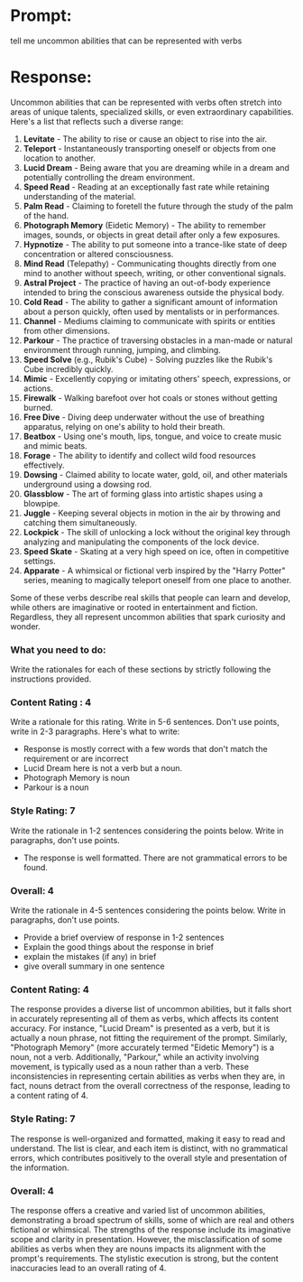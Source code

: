 # Prompt:

tell me uncommon abilities that can be represented with verbs

# Response:
Uncommon abilities that can be represented with verbs often stretch into areas of unique talents, specialized skills, or even extraordinary capabilities. Here's a list that reflects such a diverse range:

1. **Levitate** - The ability to rise or cause an object to rise into the air.
2. **Teleport** - Instantaneously transporting oneself or objects from one location to another.
3. **Lucid Dream** - Being aware that you are dreaming while in a dream and potentially controlling the dream environment.
4. **Speed Read** - Reading at an exceptionally fast rate while retaining understanding of the material.
5. **Palm Read** - Claiming to foretell the future through the study of the palm of the hand.
6. **Photograph Memory** (Eidetic Memory) - The ability to remember images, sounds, or objects in great detail after only a few exposures.
7. **Hypnotize** - The ability to put someone into a trance-like state of deep concentration or altered consciousness.
8. **Mind Read** (Telepathy) - Communicating thoughts directly from one mind to another without speech, writing, or other conventional signals.
9. **Astral Project** - The practice of having an out-of-body experience intended to bring the conscious awareness outside the physical body.
10. **Cold Read** - The ability to gather a significant amount of information about a person quickly, often used by mentalists or in performances.
11. **Channel** - Mediums claiming to communicate with spirits or entities from other dimensions.
12. **Parkour** - The practice of traversing obstacles in a man-made or natural environment through running, jumping, and climbing.
13. **Speed Solve** (e.g., Rubik's Cube) - Solving puzzles like the Rubik's Cube incredibly quickly.
14. **Mimic** - Excellently copying or imitating others' speech, expressions, or actions.
15. **Firewalk** - Walking barefoot over hot coals or stones without getting burned.
16. **Free Dive** - Diving deep underwater without the use of breathing apparatus, relying on one's ability to hold their breath.
17. **Beatbox** - Using one's mouth, lips, tongue, and voice to create music and mimic beats.
18. **Forage** - The ability to identify and collect wild food resources effectively.
19. **Dowsing** - Claimed ability to locate water, gold, oil, and other materials underground using a dowsing rod.
20. **Glassblow** - The art of forming glass into artistic shapes using a blowpipe.
21. **Juggle** - Keeping several objects in motion in the air by throwing and catching them simultaneously.
22. **Lockpick** - The skill of unlocking a lock without the original key through analyzing and manipulating the components of the lock device.
24. **Speed Skate** - Skating at a very high speed on ice, often in competitive settings.
25. **Apparate** - A whimsical or fictional verb inspired by the "Harry Potter" series, meaning to magically teleport oneself from one place to another.

Some of these verbs describe real skills that people can learn and develop, while others are imaginative or rooted in entertainment and fiction. Regardless, they all represent uncommon abilities that spark curiosity and wonder.


### What you need to do:
Write the rationales for each of these sections by strictly following the instructions provided.



### Content Rating : 4
Write a rationale for this rating. Write in 5-6 sentences. Don't use points, write in 2-3 paragraphs. Here's what to write:
- Response is mostly correct with a few words that don't match the requirement or are incorrect
- Lucid Dream here is not a verb but a noun.
- Photograph Memory is noun
- Parkour is a noun
### Style Rating: 7
Write the rationale in 1-2 sentences considering the points below. Write in paragraphs, don't use points. 
- The response is well formatted. There are not grammatical errors to be found.

### Overall: 4
Write the rationale in 4-5 sentences considering the points below. Write in paragraphs, don't use points. 
- Provide a brief overview of response in 1-2 sentences
- Explain the good things about the response in brief
- explain the mistakes (if any) in brief
- give overall summary in one sentence




### Content Rating: 4
The response provides a diverse list of uncommon abilities, but it falls short in accurately representing all of them as verbs, which affects its content accuracy. For instance, "Lucid Dream" is presented as a verb, but it is actually a noun phrase, not fitting the requirement of the prompt. Similarly, "Photograph Memory" (more accurately termed "Eidetic Memory") is a noun, not a verb. Additionally, "Parkour," while an activity involving movement, is typically used as a noun rather than a verb. These inconsistencies in representing certain abilities as verbs when they are, in fact, nouns detract from the overall correctness of the response, leading to a content rating of 4.

### Style Rating: 7
The response is well-organized and formatted, making it easy to read and understand. The list is clear, and each item is distinct, with no grammatical errors, which contributes positively to the overall style and presentation of the information.

### Overall: 4
The response offers a creative and varied list of uncommon abilities, demonstrating a broad spectrum of skills, some of which are real and others fictional or whimsical. The strengths of the response include its imaginative scope and clarity in presentation. However, the misclassification of some abilities as verbs when they are nouns impacts its alignment with the prompt's requirements. The stylistic execution is strong, but the content inaccuracies lead to an overall rating of 4.